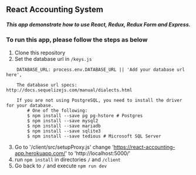 ## React Accounting System

##### This app demonstrate how to use React, Redux, Redux Form and Express.

### To run this app, please follow the steps as below
1. Clone this repository
2. Set the database url in  `/keys.js` 
```
    DATABASE_URL: process.env.DATABASE_URL || 'Add your database url here',
    
    The database url specs: http://docs.sequelizejs.com/manual/dialects.html

    If you are not using PostgreSQL, you need to install the driver for your database.
        # One of the following:
        $ npm install --save pg pg-hstore # Postgres
        $ npm install --save mysql2
        $ npm install --save mariadb
        $ npm install --save sqlite3
        $ npm install --save tedious # Microsoft SQL Server
```
3. Go to '/client/src/setupProxy.js' change 'https://react-accounting-app.herokuapp.com/' to 'http://localhost:5000/'
4. run `npm install` in directories `/` and `/client`
5. Go back to `/` and execute `npm run dev`